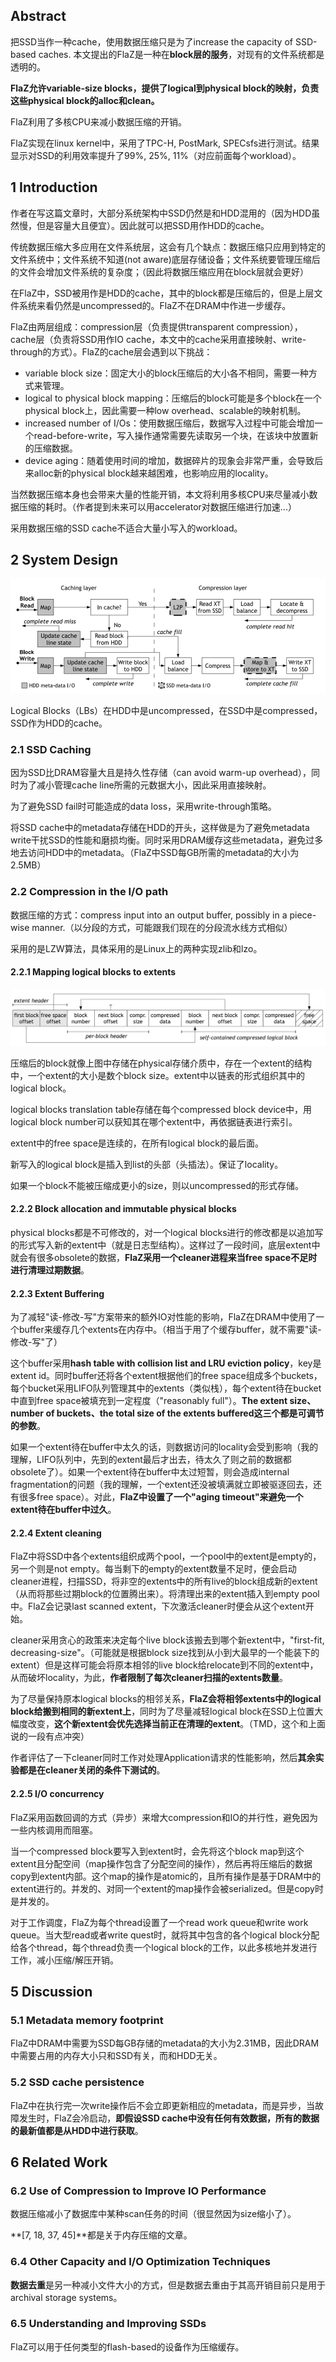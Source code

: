 ## Abstract

把SSD当作一种cache，使用数据压缩只是为了increase the capacity of SSD-based caches. 本文提出的FlaZ是一种在**block层的服务**，对现有的文件系统都是透明的。

**FlaZ允许variable-size blocks，提供了logical到physical block的映射，负责这些physical block的alloc和clean。**

FlaZ利用了多核CPU来减小数据压缩的开销。

FlaZ实现在linux kernel中，采用了TPC-H, PostMark, SPECsfs进行测试。结果显示对SSD的利用效率提升了99%, 25%, 11%（对应前面每个workload）。

## 1 Introduction

作者在写这篇文章时，大部分系统架构中SSD仍然是和HDD混用的（因为HDD虽然慢，但是容量大且便宜）。因此就可以把SSD用作HDD的cache。

传统数据压缩大多应用在文件系统层，这会有几个缺点：数据压缩只应用到特定的文件系统中；文件系统不知道(not aware)底层存储设备；文件系统要管理压缩后的文件会增加文件系统的复杂度；（因此将数据压缩应用在block层就会更好）

在FlaZ中，SSD被用作是HDD的cache，其中的block都是压缩后的，但是上层文件系统来看仍然是uncompressed的。FlaZ不在DRAM中作进一步缓存。



FlaZ由两层组成：compression层（负责提供transparent compression），cache层（负责将SSD用作IO cache，本文中的cache采用直接映射、write-through的方式）。FlaZ的cache层会遇到以下挑战：

- variable block size：固定大小的block压缩后的大小各不相同，需要一种方式来管理。
- logical to physical block mapping：压缩后的block可能是多个block在一个physical block上，因此需要一种low overhead、scalable的映射机制。
- increased number of I/Os：使用数据压缩后，数据写入过程中可能会增加一个read-before-write，写入操作通常需要先读取另一个块，在该块中放置新的压缩数据。
- device aging：随着使用时间的增加，数据碎片的现象会非常严重，会导致后来alloc新的physical block越来越困难，也影响应用的locality。

当然数据压缩本身也会带来大量的性能开销，本文将利用多核CPU来尽量减小数据压缩的耗时。（作者提到未来可以用accelerator对数据压缩进行加速...）

采用数据压缩的SSD cache不适合大量小写入的workload。

## 2 System Design

![image-20220210104159418](./images/image015.png)

Logical Blocks（LBs）在HDD中是uncompressed，在SSD中是compressed，SSD作为HDD的cache。

### 2.1 SSD Caching

因为SSD比DRAM容量大且是持久性存储（can avoid warm-up overhead），同时为了减小管理cache line所需的元数据大小，因此采用直接映射。

为了避免SSD fail时可能造成的data loss，采用write-through策略。

将SSD cache中的metadata存储在HDD的开头，这样做是为了避免metadata write干扰SSD的性能和磨损均衡。同时采用DRAM缓存这些metadata，避免过多地去访问HDD中的metadata。（FlaZ中SSD每GB所需的metadata的大小为2.5MB）

### 2.2 Compression in the I/O path

数据压缩的方式：compress input into an output buffer, possibly in a piece-wise manner.（以分段的方式，可能跟我们现在的分段流水线方式相似）

采用的是LZW算法，具体采用的是Linux上的两种实现zlib和lzo。

#### 2.2.1 Mapping logical blocks to extents

![image-20220210114051234](./images/image016.png)

压缩后的block就像上图中存储在physical存储介质中，存在一个extent的结构中，一个extent的大小是数个block size。extent中以链表的形式组织其中的logical block。

logical blocks translation table存储在每个compressed block device中，用logical block number可以获知其在哪个extent中，再依据链表进行索引。

extent中的free space是连续的，在所有logical block的最后面。

新写入的logical block是插入到list的头部（头插法）。保证了locality。

如果一个block不能被压缩成更小的size，则以uncompressed的形式存储。

#### 2.2.2 Block allocation and immutable physical blocks

physical blocks都是不可修改的，对一个logical blocks进行的修改都是以追加写的形式写入新的extent中（就是日志型结构）。这样过了一段时间，底层extent中就会有很多obsolete的数据，**FlaZ采用一个cleaner进程来当free space不足时进行清理过期数据**。

#### 2.2.3 Extent Buffering

为了减轻"读-修改-写"方案带来的额外IO对性能的影响，FlaZ在DRAM中使用了一个buffer来缓存几个extents在内存中。（相当于用了个缓存buffer，就不需要"读-修改-写"了）

这个buffer采用**hash table with collision list and LRU eviction policy**，key是extent id。同时buffer还将各个extent根据他们的free space组成多个buckets，每个bucket采用LIFO队列管理其中的extents（类似栈），每个extent待在bucket中直到free space被填充到一定程度（"reasonably full"）。**The extent size、number of buckets、the total size of the extents buffered这三个都是可调节的参数**。

如果一个extent待在buffer中太久的话，则数据访问的locality会受到影响（我的理解，LIFO队列中，先到的extent最后才出去，待太久了则之前的数据都obsolete了）。如果一个extent待在buffer中太过短暂，则会造成internal fragmentation的问题（我的理解，一个extent还没被填满就立即被驱逐回去，还有很多free space）。对此，**FlaZ中设置了一个"aging timeout"来避免一个extent待在buffer中过久**。

#### 2.2.4 Extent cleaning

FlaZ中将SSD中各个extents组织成两个pool，一个pool中的extent是empty的，另一个则是not empty。每当剩下的empty的extent数量不足时，便会启动cleaner进程，扫描SSD，将非空的extents中的所有live的block组成新的extent（从而将那些过期block的位置腾出来）。将清理出来的extent插入到empty pool中。FlaZ会记录last scanned extent，下次激活cleaner时便会从这个extent开始。

cleaner采用贪心的政策来决定每个live block该搬去到哪个新extent中，"first-fit, decreasing-size"。（可能就是根据block size找到从小到大最早的一个能装下的extent）但是这样可能会将原本相邻的live block给relocate到不同的extent中，从而破坏locality，为此，**作者限制了每次cleaner扫描的extents数量**。

为了尽量保持原本logical blocks的相邻关系，**FlaZ会将相邻extents中的logical block给搬到相同的新extent上**，同时为了尽量减轻logical block在SSD上位置大幅度改变，**这个新extent会优先选择当前正在清理的extent**。（TMD，这个和上面说的一段有点冲突）

作者评估了一下cleaner同时工作对处理Application请求的性能影响，然后**其余实验都是在cleaner关闭的条件下测试的**。

#### 2.2.5 I/O concurrency

FlaZ采用函数回调的方式（异步）来增大compression和IO的并行性，避免因为一些内核调用而阻塞。

当一个compressed block要写入到extent时，会先将这个block map到这个extent且分配空间（map操作包含了分配空间的操作），然后再将压缩后的数据copy到extent内部。这个map的操作是atomic的，且所有操作是基于DRAM中的extent进行的。并发的、对同一个extent的map操作会被serialized。但是copy时是并发的。

对于工作调度，FlaZ为每个thread设置了一个read work queue和write work queue。当大型read或者write quest时，就将其中包含的各个logical block分配给各个thread，每个thread负责一个logical block的工作，以此多核地并发进行工作，减小压缩/解压开销。





## 5 Discussion

### 5.1 Metadata memory footprint

FlaZ中DRAM中需要为SSD每GB存储的metadata的大小为2.31MB，因此DRAM中需要占用的内存大小只和SSD有关，而和HDD无关。

### 5.2 SSD cache persistence

FlaZ中在执行完一次write操作后不会立即更新相应的metadata，而是异步，当故障发生时，FlaZ会冷启动，**即假设SSD cache中没有任何有效数据，所有的数据的最新值都是从HDD中进行获取**。

### 

## 6 Related Work

### 6.2 Use of Compression to Improve IO Performance

数据压缩减小了数据库中某种scan任务的时间（很显然因为size缩小了）。

**[7, 18, 37, 45]**都是关于内存压缩的文章。

### 6.4 Other Capacity and I/O Optimization Techniques

**数据去重**是另一种减小文件大小的方式，但是数据去重由于其高开销目前只是用于archival storage systems。

### 6.5 Understanding and Improving SSDs

FlaZ可以用于任何类型的flash-based的设备作为压缩缓存。